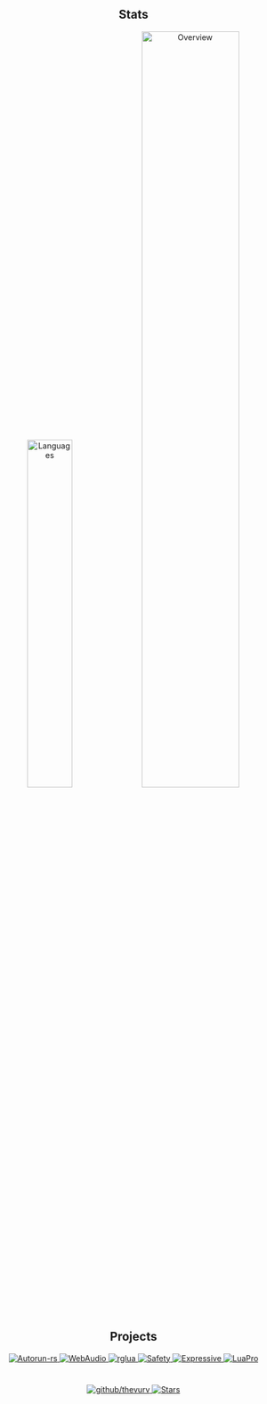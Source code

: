 <h2 align="center"> Stats </h2>
<p align="center">
  <img src="https://github-readme-stats.vercel.app/api/top-langs/?username=thevurv&langs_count=6&layout=compact&theme=light&hide_border=true&hide=golo,html,batchfile,javascript,css,zig,shell&bg_color=0000&text_color=666666" width=40% alt="Languages">

  <img src="https://github-readme-stats.vercel.app/api?username=thevurv&amp;show_icons=true&amp;theme=light&amp;card_width=50&amp;include_all_commits=true&amp;count_private=true&amp;hide_title=true&amp;hide_border=true&amp;bg_color=0000&amp;text_color=666666" width=59% alt="Overview">
</p>


<h2 align="center"> Projects </h2>
<p align="center">
  <a href="https://github.com/thevurv/Autorun-rs">
    <img src="https://github-readme-stats.vercel.app/api/pin/?username=thevurv&amp;repo=Autorun-rs&amp;hide_border=true&amp;bg_color=0000&amp;text_color=666666" alt="Autorun-rs">
  </a>

  <a href="https://github.com/thevurv/WebAudio">
    <img src="https://github-readme-stats.vercel.app/api/pin/?username=thevurv&amp;repo=WebAudio&amp;hide_border=true&amp;bg_color=0000&amp;text_color=666666" alt="WebAudio">
  </a>
  
  <a href="https://github.com/thevurv/rglua">
    <img src="https://github-readme-stats.vercel.app/api/pin/?username=thevurv&amp;repo=rglua&amp;hide_border=true&amp;bg_color=0000&amp;text_color=666666" alt="rglua">
  </a>

  <a href="https://github.com/thevurv/Safety">
    <img src="https://github-readme-stats.vercel.app/api/pin/?username=thevurv&amp;repo=Safety&amp;hide_border=true&amp;bg_color=0000&amp;text_color=666666" alt="Safety">
  </a>

  <a href="https://github.com/thevurv/Expressive">
    <img src="https://github-readme-stats.vercel.app/api/pin/?username=thevurv&amp;repo=Expressive&amp;hide_border=true&amp;bg_color=0000&amp;text_color=666666" alt="Expressive">
  </a>

  <a href="https://github.com/thevurv/LuaPro">
    <img src="https://github-readme-stats.vercel.app/api/pin/?username=thevurv&amp;repo=LuaPro&amp;hide_border=true&amp;bg_color=0000&amp;text_color=666666" alt="LuaPro">
  </a>
</p>


#
<p align="center">
  <a href="https://discord.gg/yXKMt2XUXm">
    <img src="https://img.shields.io/discord/824727565948157963?label=Discord&amp;logo=discord&amp;logoColor=ffffff&amp;labelColor=7289DA&amp;color=2c2f33" alt="github/thevurv"/>
  </a>

  <a href="https://github.com/thevurv?tab=repositories&amp;q=&amp;type=source&amp;language=&amp;sort=stargazers">
    <img src="https://img.shields.io/github/stars/thevurv?affiliations=OWNER&amp;color=yellow&amp;label=Stars&amp;logo=Github&amp;style=flat" alt="Stars">
  </a>
</p>
